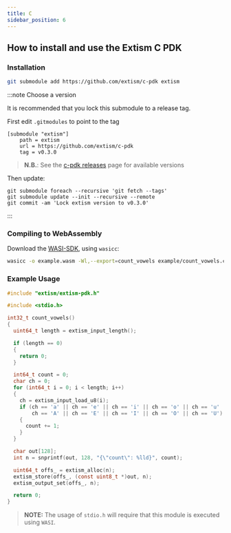 ```yaml
---
title: C
sidebar_position: 6
---
```


## How to install and use the Extism C PDK

### Installation

```sh
git submodule add https://github.com/extism/c-pdk extism
```

:::note Choose a version

It is recommended that you lock this submodule to a release tag.

First edit `.gitmodules` to point to the tag

```
[submodule "extism"]
	path = extism
	url = https://github.com/extism/c-pdk
	tag = v0.3.0
```

> **N.B.**: See the [c-pdk releases](https://github.com/extism/c-pdk/releases) page for available versions

Then update:

```
git submodule foreach --recursive 'git fetch --tags'
git submodule update --init --recursive --remote
git commit -am 'Lock extism version to v0.3.0'
```

:::

### Compiling to WebAssembly

Download the [WASI-SDK](https://github.com/WebAssembly/wasi-sdk), using `wasicc`:

```sh
wasicc -o example.wasm -Wl,--export=count_vowels example/count_vowels.c 
```

### Example Usage
```c title=main.c
#include "extism/extism-pdk.h"

#include <stdio.h>

int32_t count_vowels()
{
  uint64_t length = extism_input_length();

  if (length == 0)
  {
    return 0;
  }

  int64_t count = 0;
  char ch = 0;
  for (int64_t i = 0; i < length; i++)
  {
    ch = extism_input_load_u8(i);
    if (ch == 'a' || ch == 'e' || ch == 'i' || ch == 'o' || ch == 'u' ||
        ch == 'A' || ch == 'E' || ch == 'I' || ch == 'O' || ch == 'U')
    {
      count += 1;
    }
  }

  char out[128];
  int n = snprintf(out, 128, "{\"count\": %lld}", count);

  uint64_t offs_ = extism_alloc(n);
  extism_store(offs_, (const uint8_t *)out, n);
  extism_output_set(offs_, n);

  return 0;
}
```

> **NOTE:** The usage of `stdio.h` will require that this module is executed using `WASI`.
